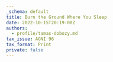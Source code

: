```yaml
---
_schema: default
title: Burn the Ground Where You Sleep
date: 2022-10-15T20:19:00Z
authors:
  - profile/tamas-dobozy.md
tax_issue: AGNI 96
tax_format: Print
private: false
---
```

